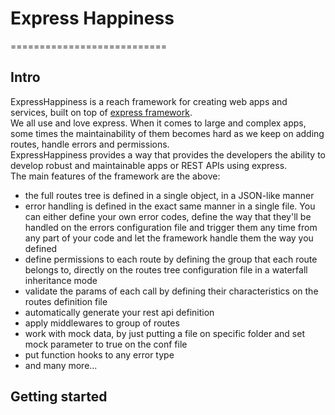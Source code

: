 <h1>Express Happiness</h1>
===========================

<h2>Intro</h2>
ExpressHappiness is a reach framework for creating web apps and services, built on top of 
<a href="http://expressjs.com/" target="_blank">express framework</a>.<br/>
We all use and love express. When it comes to large and complex apps, some times the 
maintainability of them becomes hard as we keep on adding routes, handle errors and permissions.<br/>
ExpressHappiness provides a way that provides the developers the ability to develop robust and maintainable apps or REST APIs using express.<br/>
The main features of the framework are the above:
<ul>
<li>the full routes tree is defined in a single object, in a JSON-like manner</li>
<li>error handling is defined in the exact same manner in a single file. You can either define your own error codes, define the way that they'll be handled on the errors configuration file
 and trigger them any time from any part of your code and let the framework handle them the way you defined</li> 
<li>define permissions to each route by defining the group that each route belongs to, directly on the routes tree configuration file in a waterfall inheritance mode</li>
<li>validate the params of each call by defining their characteristics on the routes definition file</li>
<li>automatically generate your rest api definition</li>
<li>apply middlewares to group of routes</li>
<li>work with mock data, by just putting a file on specific folder and set mock parameter to true on the conf file</li>
<li>put function hooks to any error type</li>
<li>and many more...</li>
</ul>

<h2>Getting started</h2>
